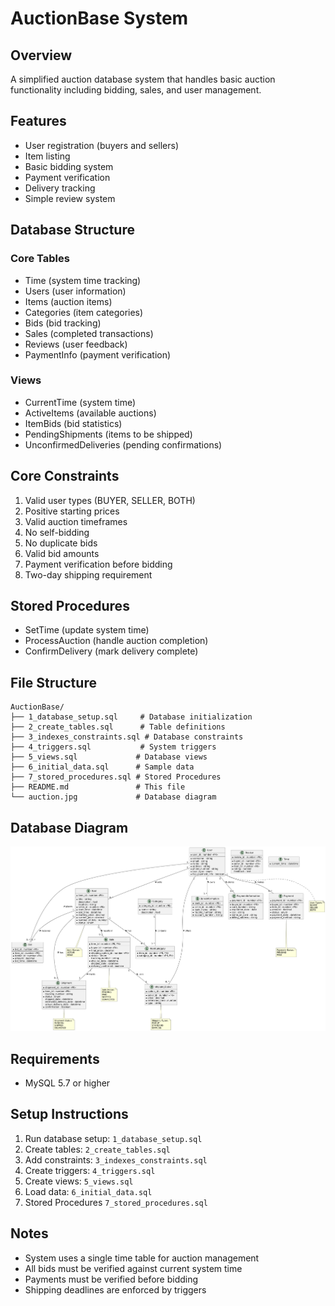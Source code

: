 # AuctionBase System

## Overview
A simplified auction database system that handles basic auction functionality including bidding, sales, and user management.

## Features
- User registration (buyers and sellers)
- Item listing
- Basic bidding system
- Payment verification
- Delivery tracking
- Simple review system

## Database Structure

### Core Tables
- Time (system time tracking)
- Users (user information)
- Items (auction items)
- Categories (item categories)
- Bids (bid tracking)
- Sales (completed transactions)
- Reviews (user feedback)
- PaymentInfo (payment verification)

### Views
- CurrentTime (system time)
- ActiveItems (available auctions)
- ItemBids (bid statistics)
- PendingShipments (items to be shipped)
- UnconfirmedDeliveries (pending confirmations)

## Core Constraints
1. Valid user types (BUYER, SELLER, BOTH)
2. Positive starting prices
3. Valid auction timeframes
4. No self-bidding
5. No duplicate bids
6. Valid bid amounts
7. Payment verification before bidding
8. Two-day shipping requirement

## Stored Procedures
- SetTime (update system time)
- ProcessAuction (handle auction completion)
- ConfirmDelivery (mark delivery complete)

## File Structure
```
AuctionBase/
├── 1_database_setup.sql     # Database initialization
├── 2_create_tables.sql      # Table definitions
├── 3_indexes_constraints.sql # Database constraints
├── 4_triggers.sql           # System triggers
├── 5_views.sql             # Database views
├── 6_initial_data.sql      # Sample data
├── 7_stored_procedures.sql # Stored Procedures
├── README.md               # This file
└── auction.jpg             # Database diagram
```

## Database Diagram
![Auction Database Schema](auction2.png)

## Requirements
- MySQL 5.7 or higher

## Setup Instructions
1. Run database setup: `1_database_setup.sql`
2. Create tables: `2_create_tables.sql`
3. Add constraints: `3_indexes_constraints.sql`
4. Create triggers: `4_triggers.sql`
5. Create views: `5_views.sql`
6. Load data: `6_initial_data.sql`
7. Stored Procedures `7_stored_procedures.sql`

## Notes
- System uses a single time table for auction management
- All bids must be verified against current system time
- Payments must be verified before bidding
- Shipping deadlines are enforced by triggers
